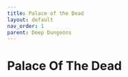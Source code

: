 ```yaml
---
title: Palace of the Dead
layout: default
nav_order: 1
parent: Deep Dungeons
---
```


# Palace Of The Dead
